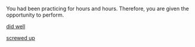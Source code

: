 You had been practicing for hours and hours. Therefore, you are given the opportunity to perform.  

[did well](../situations/celebrity.md)  

[screwed up](../situations/didnt-debut.md)